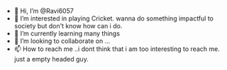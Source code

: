- 👋 Hi, I’m @Ravi6057 
- 👀 I’m interested in playing Cricket. wanna do something impactful to society but don't know how can i do.
- 🌱 I’m currently learning many things
- 💞️ I’m looking to collaborate on ...
- 📫 How to reach me ..i dont think that i am too interesting to reach me. just a empty headed guy.

<!---
Ravi6057/Ravi6057 is a ✨ special ✨ repository because its `README.md` (this file) appears on your GitHub profile.
You can click the Preview link to take a look at your changes.
--->
